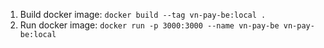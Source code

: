 ﻿1. Build docker image: `docker build --tag vn-pay-be:local .`
2. Run docker image: `docker run -p 3000:3000 --name vn-pay-be vn-pay-be:local`